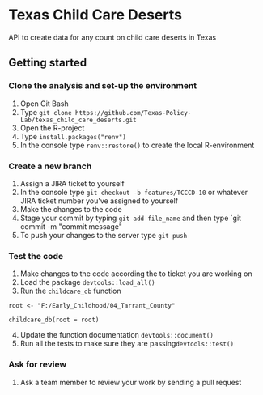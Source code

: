 # Texas Child Care Deserts

API to create data for any count on child care deserts in Texas

## Getting started

### Clone the analysis and set-up the environment

1. Open Git Bash
2. Type `git clone https://github.com/Texas-Policy-Lab/texas_child_care_deserts.git`
3. Open the R-project
4. Type `install.packages("renv")`
5. In the console type `renv::restore()` to create the local R-environment

### Create a new branch
1. Assign a JIRA ticket to yourself
2. In the console type `git checkout -b features/TCCCD-10` or whatever JIRA ticket number you've assigned to yourself
3. Make the changes to the code
4. Stage your commit by typing `git add file_name` and then type `git commit -m "commit message"
5. To push your changes to the server type `git push`

### Test the code

1. Make changes to the code according the to ticket you are working on
2. Load the package `devtools::load_all()`
3. Run the `childcare_db` function
```{r}
root <- "F:/Early_Childhood/04_Tarrant_County"

childcare_db(root = root)
```
4. Update the function documentation `devtools::document()`
5. Run all the tests to make sure they are passing`devtools::test()`


### Ask for review
1. Ask a team member to review your work by sending a pull request
